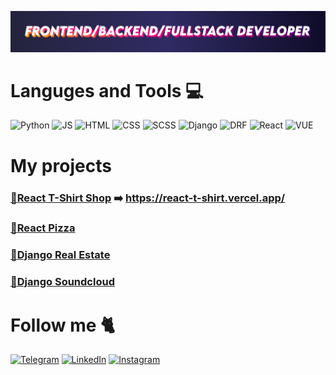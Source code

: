 [![Header](https://github.com/HulaMR/HulaMR/blob/main/assets/Header.png)](https://www.work.ua/resumes/8152307/)

# Languges and Tools :computer:

![Python](https://img.shields.io/badge/-Python-000?style=for-the-badge&logo=python)
![JS](https://img.shields.io/badge/-JS-000?style=for-the-badge&logo=javascript)
![HTML](https://img.shields.io/badge/-HTML-000?style=for-the-badge&logo=html5)
![CSS](https://img.shields.io/badge/-CSS-000?style=for-the-badge&logo=css3)
![SCSS](https://img.shields.io/badge/-SASS-000?style=for-the-badge&logo=sass)
![Django](https://img.shields.io/badge/-Django-000?style=for-the-badge&logo=django)
![DRF](https://img.shields.io/badge/-DRF-000?style=for-the-badge&logo=django)
![React](https://img.shields.io/badge/-React-000?style=for-the-badge&logo=react)
![VUE](https://img.shields.io/badge/-Vue-000?style=for-the-badge&logo=vuedotjs)

# My projects

### [:shirt:React T-Shirt Shop](https://github.com/HulaMR/react-t-shirt) :arrow_right: https://react-t-shirt.vercel.app/

### [:pizza:React Pizza](https://github.com/HulaMR/react-pizza)

### [:house_with_garden:Django Real Estate](https://github.com/HulaMR/django_proj)

### [:minidisc:Django Soundcloud](https://github.com/HulaMR/django_sound_cloud)

# Follow me :cat2:

[![Telegram](https://img.shields.io/badge/-Telegram-000?style=for-the-badge&logo=telegram)](https://t.me/Hy_He)
[![LinkedIn](https://img.shields.io/badge/-LinkedIn-000?style=for-the-badge&logo=linkedin)](https://www.linkedin.com/in/mykhailo-hula)
[![Instagram](https://img.shields.io/badge/-Instagram-000?style=for-the-badge&logo=instagram)](https://instagram.com/misha_hula?igshid=YmMyMTA2M2Y=)

<!--
**HulaMR/HulaMR** is a ✨ _special_ ✨ repository because its `README.md` (this file) appears on your GitHub profile.

Here are some ideas to get you started:

- 🔭 I’m currently working on ...
- 🌱 I’m currently learning ...
- 👯 I’m looking to collaborate on ...
- 🤔 I’m looking for help with ...
- 💬 Ask me about ...
- 📫 How to reach me: ...
- 😄 Pronouns: ...
- ⚡ Fun fact: ...
-->
